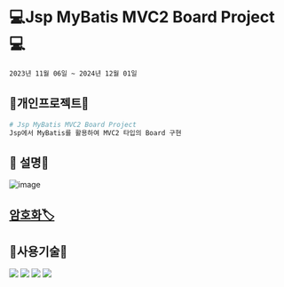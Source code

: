 #  💻Jsp MyBatis MVC2 Board Project💻
```bash
2023년 11월 06일 ~ 2024년 12월 01일
```

## 🔨개인프로젝트🔨

```python
# Jsp MyBatis MVC2 Board Project
Jsp에서 MyBatis를 활용하여 MVC2 타입의 Board 구현
```

## 👋 설명👋

![image](https://github.com/wwnoov/ww_project/assets/145524959/794149b3-e93c-4722-98ce-b7a90fca2594)
## [암호화🏷](https://github.com/wwnoov/ww_project/blob/f8512d33c5cc29706e9f26a0becfc2c19748fcbd/NovJspProject/src/main/java/utils/Encrypt.java#L11C1-L27C33)



## :page_with_curl:사용기술:page_with_curl:
<img src="https://img.shields.io/badge/Java-007396?style=flat&logo=Conda-Forge&logoColor=white" />
<img src="https://img.shields.io/badge/MySQL-4479A1?style=flat&logo=MySQL&logoColor=white" />
<img src="https://img.shields.io/badge/MariaDB-003545?style=flat&logo=MariaDB&logoColor=white" />
<img src="https://img.shields.io/badge/Mybatis-000000?style=flat&logo=Fluentd&logoColor=white" />


